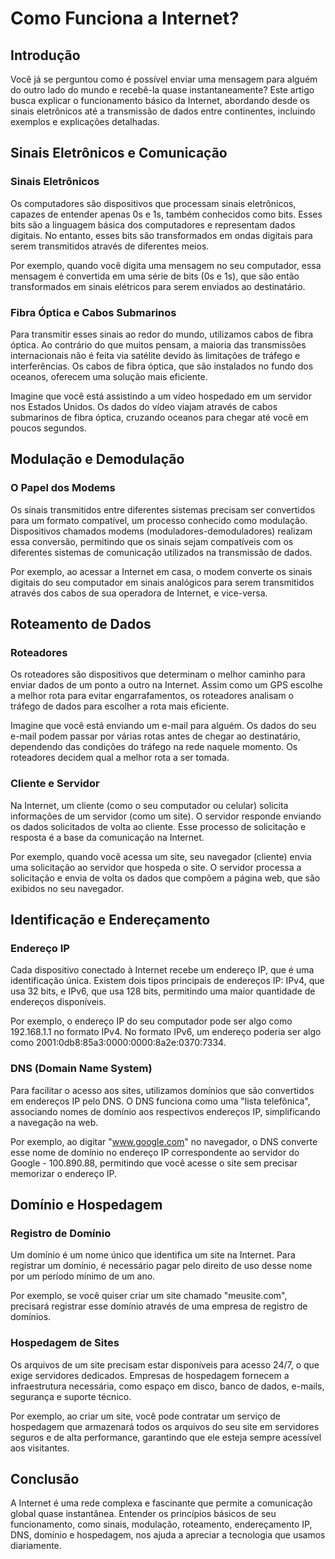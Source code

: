 # Como Funciona a Internet?

## Introdução

Você já se perguntou como é possível enviar uma mensagem para alguém do outro lado do mundo e recebê-la quase instantaneamente? Este artigo busca explicar o funcionamento básico da Internet, abordando desde os sinais eletrônicos até a transmissão de dados entre continentes, incluindo exemplos e explicações detalhadas.

## Sinais Eletrônicos e Comunicação

### Sinais Eletrônicos

Os computadores são dispositivos que processam sinais eletrônicos, capazes de entender apenas 0s e 1s, também conhecidos como bits. Esses bits são a linguagem básica dos computadores e representam dados digitais. No entanto, esses bits são transformados em ondas digitais para serem transmitidos através de diferentes meios.

Por exemplo, quando você digita uma mensagem no seu computador, essa mensagem é convertida em uma série de bits (0s e 1s), que são então transformados em sinais elétricos para serem enviados ao destinatário.

### Fibra Óptica e Cabos Submarinos

Para transmitir esses sinais ao redor do mundo, utilizamos cabos de fibra óptica. Ao contrário do que muitos pensam, a maioria das transmissões internacionais não é feita via satélite devido às limitações de tráfego e interferências. Os cabos de fibra óptica, que são instalados no fundo dos oceanos, oferecem uma solução mais eficiente.

Imagine que você está assistindo a um vídeo hospedado em um servidor nos Estados Unidos. Os dados do vídeo viajam através de cabos submarinos de fibra óptica, cruzando oceanos para chegar até você em poucos segundos.

## Modulação e Demodulação

### O Papel dos Modems

Os sinais transmitidos entre diferentes sistemas precisam ser convertidos para um formato compatível, um processo conhecido como modulação. Dispositivos chamados modems (moduladores-demoduladores) realizam essa conversão, permitindo que os sinais sejam compatíveis com os diferentes sistemas de comunicação utilizados na transmissão de dados.

Por exemplo, ao acessar a Internet em casa, o modem converte os sinais digitais do seu computador em sinais analógicos para serem transmitidos através dos cabos de sua operadora de Internet, e vice-versa.

## Roteamento de Dados

### Roteadores

Os roteadores são dispositivos que determinam o melhor caminho para enviar dados de um ponto a outro na Internet. Assim como um GPS escolhe a melhor rota para evitar engarrafamentos, os roteadores analisam o tráfego de dados para escolher a rota mais eficiente.

Imagine que você está enviando um e-mail para alguém. Os dados do seu e-mail podem passar por várias rotas antes de chegar ao destinatário, dependendo das condições do tráfego na rede naquele momento. Os roteadores decidem qual a melhor rota a ser tomada.

### Cliente e Servidor

Na Internet, um cliente (como o seu computador ou celular) solicita informações de um servidor (como um site). O servidor responde enviando os dados solicitados de volta ao cliente. Esse processo de solicitação e resposta é a base da comunicação na Internet.

Por exemplo, quando você acessa um site, seu navegador (cliente) envia uma solicitação ao servidor que hospeda o site. O servidor processa a solicitação e envia de volta os dados que compõem a página web, que são exibidos no seu navegador.

## Identificação e Endereçamento

### Endereço IP

Cada dispositivo conectado à Internet recebe um endereço IP, que é uma identificação única. Existem dois tipos principais de endereços IP: IPv4, que usa 32 bits, e IPv6, que usa 128 bits, permitindo uma maior quantidade de endereços disponíveis.

Por exemplo, o endereço IP do seu computador pode ser algo como 192.168.1.1 no formato IPv4. No formato IPv6, um endereço poderia ser algo como 2001:0db8:85a3:0000:0000:8a2e:0370:7334.

### DNS (Domain Name System)

Para facilitar o acesso aos sites, utilizamos domínios que são convertidos em endereços IP pelo DNS. O DNS funciona como uma "lista telefônica", associando nomes de domínio aos respectivos endereços IP, simplificando a navegação na web.

Por exemplo, ao digitar "www.google.com" no navegador, o DNS converte esse nome de domínio no endereço IP correspondente ao servidor do Google - 100.890.88, permitindo que você acesse o site sem precisar memorizar o endereço IP.

## Domínio e Hospedagem

### Registro de Domínio

Um domínio é um nome único que identifica um site na Internet. Para registrar um domínio, é necessário pagar pelo direito de uso desse nome por um período mínimo de um ano.

Por exemplo, se você quiser criar um site chamado "meusite.com", precisará registrar esse domínio através de uma empresa de registro de domínios.

### Hospedagem de Sites

Os arquivos de um site precisam estar disponíveis para acesso 24/7, o que exige servidores dedicados. Empresas de hospedagem fornecem a infraestrutura necessária, como espaço em disco, banco de dados, e-mails, segurança e suporte técnico.

Por exemplo, ao criar um site, você pode contratar um serviço de hospedagem que armazenará todos os arquivos do seu site em servidores seguros e de alta performance, garantindo que ele esteja sempre acessível aos visitantes.

## Conclusão

A Internet é uma rede complexa e fascinante que permite a comunicação global quase instantânea. Entender os princípios básicos de seu funcionamento, como sinais, modulação, roteamento, endereçamento IP, DNS, domínio e hospedagem, nos ajuda a apreciar a tecnologia que usamos diariamente.
